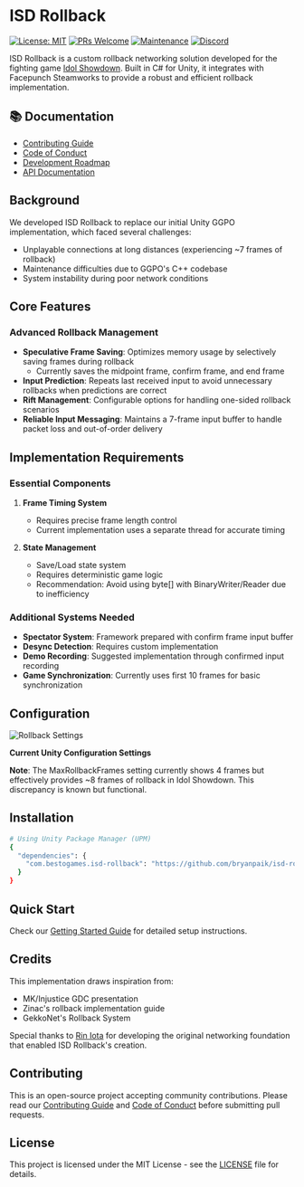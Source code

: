 # ISD Rollback

[![License: MIT](https://img.shields.io/badge/License-MIT-yellow.svg)](https://opensource.org/licenses/MIT)
[![PRs Welcome](https://img.shields.io/badge/PRs-welcome-brightgreen.svg?style=flat)](docs/CONTRIBUTING.md)
[![Maintenance](https://img.shields.io/badge/Maintained%3F-yes-green.svg)](https://github.com/bryanpaik/isd-rollback/graphs/commit-activity)
[![Discord](https://img.shields.io/discord/YOUR_DISCORD_ID)](https://discord.gg/)

ISD Rollback is a custom rollback networking solution developed for the fighting game [Idol Showdown](https://store.steampowered.com/app/1742020/Idol_Showdown/). Built in C# for Unity, it integrates with Facepunch Steamworks to provide a robust and efficient rollback implementation.

## 📚 Documentation

- [Contributing Guide](docs/CONTRIBUTING.md)
- [Code of Conduct](docs/CODE_OF_CONDUCT.md)
- [Development Roadmap](docs/ROADMAP.md)
- [API Documentation](docs/API.md)

## Background

We developed ISD Rollback to replace our initial Unity GGPO implementation, which faced several challenges:
- Unplayable connections at long distances (experiencing ~7 frames of rollback)
- Maintenance difficulties due to GGPO's C++ codebase
- System instability during poor network conditions

## Core Features

### Advanced Rollback Management
- **Speculative Frame Saving**: Optimizes memory usage by selectively saving frames during rollback
    - Currently saves the midpoint frame, confirm frame, and end frame
- **Input Prediction**: Repeats last received input to avoid unnecessary rollbacks when predictions are correct
- **Rift Management**: Configurable options for handling one-sided rollback scenarios
- **Reliable Input Messaging**: Maintains a 7-frame input buffer to handle packet loss and out-of-order delivery

## Implementation Requirements

### Essential Components
1. **Frame Timing System**
    - Requires precise frame length control
    - Current implementation uses a separate thread for accurate timing

2. **State Management**
    - Save/Load state system
    - Requires deterministic game logic
    - Recommendation: Avoid using byte[] with BinaryWriter/Reader due to inefficiency

### Additional Systems Needed
- **Spectator System**: Framework prepared with confirm frame input buffer
- **Desync Detection**: Requires custom implementation
- **Demo Recording**: Suggested implementation through confirmed input recording
- **Game Synchronization**: Currently uses first 10 frames for basic synchronization

## Configuration

![Rollback Settings](assets/rollback_settings.png)

**Current Unity Configuration Settings**

**Note**: The MaxRollbackFrames setting currently shows 4 frames but effectively provides ~8 frames of rollback in Idol Showdown. This discrepancy is known but functional.

## Installation

```bash
# Using Unity Package Manager (UPM)
{
  "dependencies": {
    "com.bestogames.isd-rollback": "https://github.com/bryanpaik/isd-rollback.git"
  }
}
```

## Quick Start

Check our [Getting Started Guide](docs/getting-started.md) for detailed setup instructions.

## Credits

This implementation draws inspiration from:
- MK/Injustice GDC presentation
- Zinac's rollback implementation guide
- GekkoNet's Rollback System

Special thanks to [Rin Iota](https://x.com/sss_iota_sss) for developing the original networking foundation that enabled ISD Rollback's creation.

## Contributing

This is an open-source project accepting community contributions. Please read our [Contributing Guide](docs/CONTRIBUTING.md) and [Code of Conduct](docs/CODE_OF_CONDUCT.md) before submitting pull requests.

## License

This project is licensed under the MIT License - see the [LICENSE](LICENSE) file for details.
